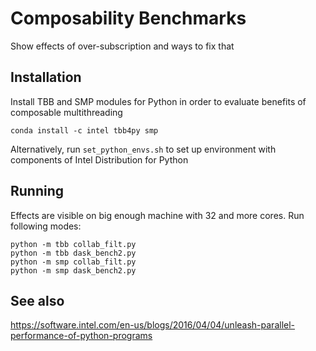 # Composability Benchmarks
Show effects of over-subscription and ways to fix that

## Installation
Install TBB and SMP modules for Python in order to evaluate benefits of composable multithreading
```
conda install -c intel tbb4py smp
```
Alternatively, run `set_python_envs.sh` to set up environment with components of Intel Distribution for Python

## Running
Effects are visible on big enough machine with 32 and more cores.
Run following modes:

```
python -m tbb collab_filt.py
python -m tbb dask_bench2.py
python -m smp collab_filt.py
python -m smp dask_bench2.py
```

## See also
https://software.intel.com/en-us/blogs/2016/04/04/unleash-parallel-performance-of-python-programs
